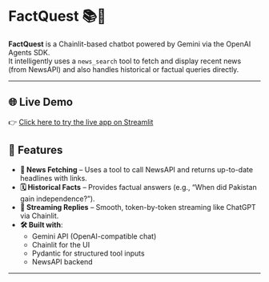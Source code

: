 # FactQuest 📚🧠

**FactQuest** is a Chainlit-based chatbot powered by Gemini via the OpenAI Agents SDK.  
It intelligently uses a `news_search` tool to fetch and display recent news (from NewsAPI) and also handles historical or factual queries directly.

---

## 🌐 Live Demo

👉 [Click here to try the live app on Streamlit](https://factquest-production.up.railway.app/)

## 🚀 Features

- **📢 News Fetching** – Uses a tool to call NewsAPI and returns up-to-date headlines with links.
- **🗓️ Historical Facts** – Provides factual answers (e.g., “When did Pakistan gain independence?”).
- **💬 Streaming Replies** – Smooth, token-by-token streaming like ChatGPT via Chainlit.
- **🛠️ Built with**:
  - Gemini API (OpenAI-compatible chat)
  - Chainlit for the UI
  - Pydantic for structured tool inputs
  - NewsAPI backend

---

